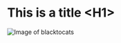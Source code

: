 # This is a title \<H1\>

![Image of blacktocats](https://octodex.github.com/images/blacktocats.png)
